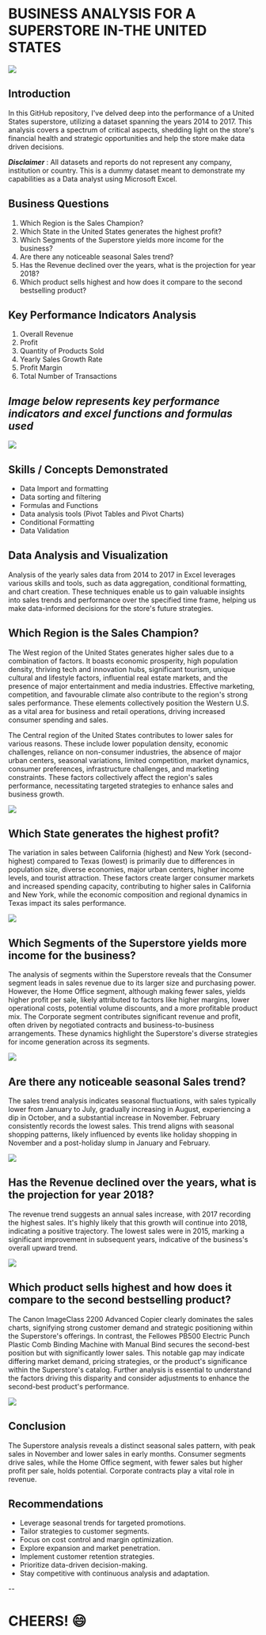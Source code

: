# BUSINESS ANALYSIS FOR A SUPERSTORE IN-THE UNITED STATES
![](logo.jpg)

## Introduction

In this GitHub repository, I've delved deep into the performance of a United States superstore, utilizing a dataset spanning the years 2014 to 2017. This analysis covers a spectrum of critical aspects, shedding light on the store's financial health and strategic opportunities and help the store make data driven decisions.

**_Disclaimer_** : All datasets and reports do not represent any company, institution or country. This is a dummy dataset meant to demonstrate my capabilities as a Data analyst using Microsoft Excel.

## Business Questions

1.	Which Region is the Sales Champion?
2.	Which State in the United States generates the highest profit?
3.	Which Segments of the Superstore yields more income for the business?
4.	Are there any noticeable seasonal Sales trend?
5.	Has the Revenue declined over the years, what is the projection for year 2018?
6.	Which product sells highest and how does it compare to the second bestselling product?


## Key Performance Indicators Analysis

1.	Overall Revenue
2.	Profit
3.	Quantity of Products Sold
4.	Yearly Sales Growth Rate
5.	Profit Margin
6.	Total Number of Transactions

**_Image below represents key performance indicators and excel functions and formulas used_**
---
![](kpi.jpg)

## Skills / Concepts Demonstrated

-	Data Import and formatting
-	Data sorting and filtering
-	Formulas and Functions
-	Data analysis tools (Pivot Tables and Pivot Charts)
-	Conditional Formatting
-	Data Validation


## Data Analysis and Visualization

Analysis of the yearly sales data from 2014 to 2017 in Excel leverages various skills and tools, such as data aggregation, conditional formatting, and chart creation. These techniques enable us to gain valuable insights into sales trends and performance over the specified time frame, helping us make data-informed decisions for the store's future strategies.



## Which Region is the Sales Champion?

The West region of the United States generates higher sales due to a combination of factors. It boasts economic prosperity, high population density, thriving tech and innovation hubs, significant tourism, unique cultural and lifestyle factors, influential real estate markets, and the presence of major entertainment and media industries. Effective marketing, competition, and favourable climate also contribute to the region's strong sales performance. These elements collectively position the Western U.S. as a vital area for business and retail operations, driving increased consumer spending and sales.

The Central region of the United States contributes to lower sales for various reasons. These include lower population density, economic challenges, reliance on non-consumer industries, the absence of major urban centers, seasonal variations, limited competition, market dynamics, consumer preferences, infrastructure challenges, and marketing constraints. These factors collectively affect the region's sales performance, necessitating targeted strategies to enhance sales and business growth.

![](profitbyregion.jpg)


## Which State generates the highest profit?

The variation in sales between California (highest) and New York (second-highest) compared to Texas (lowest) is primarily due to differences in population size, diverse economies, major urban centers, higher income levels, and tourist attraction. These factors create larger consumer markets and increased spending capacity, contributing to higher sales in California and New York, while the economic composition and regional dynamics in Texas impact its sales performance.

![](profitbystate.jpg)



## Which Segments of the Superstore yields more income for the business?

The analysis of segments within the Superstore reveals that the Consumer segment leads in sales revenue due to its larger size and purchasing power. However, the Home Office segment, although making fewer sales, yields higher profit per sale, likely attributed to factors like higher margins, lower operational costs, potential volume discounts, and a more profitable product mix. The Corporate segment contributes significant revenue and profit, often driven by negotiated contracts and business-to-business arrangements. These dynamics highlight the Superstore's diverse strategies for income generation across its segments.

![](prbysegment.jpg)


## Are there any noticeable seasonal Sales trend?

The sales trend analysis indicates seasonal fluctuations, with sales typically lower from January to July, gradually increasing in August, experiencing a dip in October, and a substantial increase in November. February consistently records the lowest sales. This trend aligns with seasonal shopping patterns, likely influenced by events like holiday shopping in November and a post-holiday slump in January and February.

![](revenuebymonth.jpg)


## Has the Revenue declined over the years, what is the projection for year 2018?

The revenue trend suggests an annual sales increase, with 2017 recording the highest sales. It's highly likely that this growth will continue into 2018, indicating a positive trajectory. The lowest sales were in 2015, marking a significant improvement in subsequent years, indicative of the business's overall upward trend.

![](revenuebyyear.jpg)



## Which product sells highest and how does it compare to the second bestselling product?

The Canon ImageClass 2200 Advanced Copier clearly dominates the sales charts, signifying strong customer demand and strategic positioning within the Superstore's offerings. In contrast, the Fellowes PB500 Electric Punch Plastic Comb Binding Machine with Manual Bind secures the second-best position but with significantly lower sales. This notable gap may indicate differing market demand, pricing strategies, or the product's significance within the Superstore's catalog. Further analysis is essential to understand the factors driving this disparity and consider adjustments to enhance the second-best product's performance.

![](mvpproducts.jpg)

## Conclusion  

The Superstore analysis reveals a distinct seasonal sales pattern, with peak sales in November and lower sales in early months. Consumer segments drive sales, while the Home Office segment, with fewer sales but higher profit per sale, holds potential. Corporate contracts play a vital role in revenue.

## Recommendations
- Leverage seasonal trends for targeted promotions.
- Tailor strategies to customer segments.
- Focus on cost control and margin optimization.
- Explore expansion and market penetration.
- Implement customer retention strategies.
- Prioritize data-driven decision-making.
- Stay competitive with continuous analysis and adaptation.

--

# CHEERS! 😄










